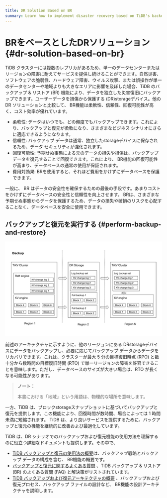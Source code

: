 ```yaml
---
title: DR Solution Based on BR
summary: Learn how to implement disaster recovery based on TiDB's backup and restore feature.
---
```


# BRをベースとしたDRソリューション {#dr-solution-based-on-br}

TiDB クラスターには複数のレプリカがあるため、単一のデータセンターまたはリージョンの障害に耐えてサービスを提供し続けることができます。自然災害、ソフトウェアの脆弱性、ハードウェア障害、ウイルス攻撃、または誤操作が単一のデータセンターや地域よりも大きなエリアに影響を及ぼした場合、TiDB のバックアップ &amp; リストア (BR) 機能により、データを独立した災害復旧にバックアップできます。ユーザーデータを損傷から保護する (DR)storageデバイス。他の DR ソリューションと比較して、 BR機能は柔軟性、信頼性、回復可能性が高く、コスト効率が優れています。

-   柔軟性: データはいつでも、どの頻度でもバックアップできます。これにより、バックアップと復元が柔軟になり、さまざまなビジネス シナリオにさらに適応できるようになります。
-   信頼性: バックアップ データは通常、独立したstorageデバイスに保存されるため、データ セキュリティが強化されます。
-   回復可能性: 予期せぬ事態による元のデータの損失や損傷は、バックアップ データを復元することで回復できます。これにより、 BR機能の回復可能性が高まり、データベースの通常の使用が保証されます。
-   費用対効果: BRを使用すると、それほど費用をかけずにデータベースを保護できます。

一般に、 BR はデータの安全性を確保するための最後の手段です。あまりコストをかけずにデータベースの安全性と信頼性を向上させます。 BRは、さまざまな予期せぬ事態からデータを保護するため、データの損失や破損のリスクを心配することなく、データベースを安全に使用できます。

## バックアップと復元を実行する {#perform-backup-and-restore}

![BR log backup and PITR architecture](/media/dr/dr-backup-and-restore.png)

前述のアーキテクチャに示すように、他のリージョンにある DRstorageデバイスにデータをバックアップし、必要に応じてバックアップ データからデータをリカバリできます。これは、クラスターが最大 5 分の目標復旧時点 (RPO) と数十分から数時間の目標復旧時間 (RTO) で単一リージョンの障害を許容できることを意味します。ただし、データベースのサイズが大きい場合は、RTO が長くなる可能性があります。

> **ノート：**
>
> 本書における「地域」という用語は、物理的な場所を意味します。

一方、TiDB は、ブロックstorageスナップショットに基づいてバックアップと復元を提供します。この機能により、回復時間が数時間、場合によっては 1 時間未満に短縮されます。 TiDB は、より良いサービスを提供するために、バックアップと復元の機能を継続的に改善および最適化しています。

TiDB は、DR シナリオでのバックアップおよび復元機能の使用方法を理解するのに役立つ詳細なドキュメントも提供します。その中で、

-   [TiDB バックアップと復元の使用法の概要](/br/br-use-overview.md)は、バックアップ戦略とバックアップ データの構成を含む、 BR機能の概要です。
-   [バックアップと復元に関するよくある質問](/faq/backup-and-restore-faq.md) 、TiDB バックアップ &amp; リストア (BR) のよくある質問 (FAQ) と解決策がリストされています。
-   [TiDB バックアップおよび復元アーキテクチャの概要](/br/backup-and-restore-design.md) 、バックアップおよび復元プロセス、バックアップ ファイルの設計など、 BR機能の設計アーキテクチャを説明します。
